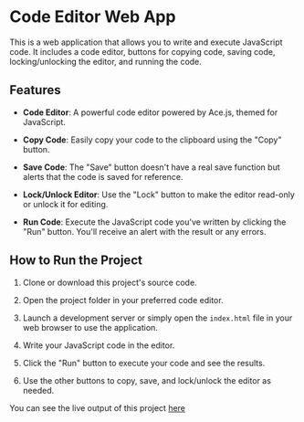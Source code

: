 # Code Editor Web App

This is a web application that allows you to write and execute JavaScript code. It includes a code editor, buttons for copying code, saving code, locking/unlocking the editor, and running the code.

## Features

- **Code Editor**: A powerful code editor powered by Ace.js, themed for JavaScript.

- **Copy Code**: Easily copy your code to the clipboard using the "Copy" button.

- **Save Code**: The "Save" button doesn't have a real save function but alerts that the code is saved for reference.

- **Lock/Unlock Editor**: Use the "Lock" button to make the editor read-only or unlock it for editing.

- **Run Code**: Execute the JavaScript code you've written by clicking the "Run" button. You'll receive an alert with the result or any errors.

## How to Run the Project

1. Clone or download this project's source code.

2. Open the project folder in your preferred code editor.

3. Launch a development server or simply open the `index.html` file in your web browser to use the application.

4. Write your JavaScript code in the editor.

5. Click the "Run" button to execute your code and see the results.

6. Use the other buttons to copy, save, and lock/unlock the editor as needed.

You can see the live output of this project [here](https://anujkesarwani1.github.io/edvanta-assignment/)
